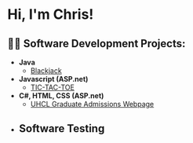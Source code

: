 <h1>Hi, I'm Chris!</h1>

<h2>👨‍💻 Software Development Projects:</h2>

- <b>Java</b>
  - [Blackjack](https://github.com/Chrisalaniz/Blackjack)
- <b>Javascript (ASP.net)</b>
  - [TIC-TAC-TOE](https://github.com/Chrisalaniz/TIC-TAC-TOE)
- <b>C#, HTML, CSS (ASP.net)</b>
  - [UHCL Graduate Admissions Webpage](https://github.com/Chrisalaniz/UHCL-Graduate-Admissions-Webpage)
- <b>Software Testing</b>
  - 
